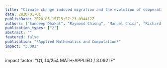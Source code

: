 ```yaml
---
title: "Climate change induced migration and the evolution of cooperation"
date: 2020-01-01
publishDate: 2020-05-15T15:57:23.094412Z
authors: ["Sandeep Dhakal", "Raymond Chiong", "Manuel Chica", "Richard H. Middleton"]
publication_types: ["2"]
abstract: ""
featured: false
publication: "*Applied Mathematics and Computation*"
impact: "3.092"
---
```


impact factor: "Q1, 14/254 MATH-APPLIED / 3.092 IF"